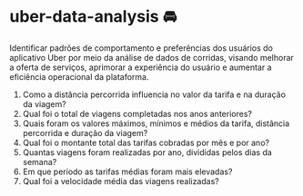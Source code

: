 # uber-data-analysis 🚘 
Identificar padrões de comportamento e preferências dos usuários do aplicativo Uber por meio da análise de dados de corridas, visando melhorar a oferta de serviços, aprimorar a experiência do usuário e aumentar a eficiência operacional da plataforma.
1. Como a distância percorrida influencia no valor da tarifa e na duração da viagem?
2. Qual foi o total de viagens completadas nos anos anteriores?
3. Quais foram os valores máximos, mínimos e médios da tarifa, distância percorrida e duração da viagem?
4. Qual foi o montante total das tarifas cobradas por mês e por ano?
5. Quantas viagens foram realizadas por ano, divididas pelos dias da semana?
6. Em que período as tarifas médias foram mais elevadas?
7. Qual foi a velocidade média das viagens realizadas?

